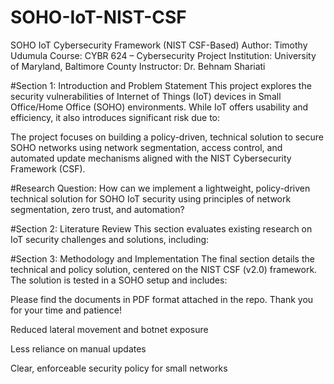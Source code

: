 # SOHO-IoT-NIST-CSF
SOHO IoT Cybersecurity Framework (NIST CSF-Based)
Author: Timothy Udumula
Course: CYBR 624 – Cybersecurity Project
Institution: University of Maryland, Baltimore County
Instructor: Dr. Behnam Shariati

#Section 1: Introduction and Problem Statement
This project explores the security vulnerabilities of Internet of Things (IoT) devices in Small Office/Home Office (SOHO) environments. While IoT offers usability and efficiency, it also introduces significant risk due to:

The project focuses on building a policy-driven, technical solution to secure SOHO networks using network segmentation, access control, and automated update mechanisms aligned with the NIST Cybersecurity Framework (CSF).

#Research Question:
How can we implement a lightweight, policy-driven technical solution for SOHO IoT security using principles of network segmentation, zero trust, and automation?

#Section 2: Literature Review
This section evaluates existing research on IoT security challenges and solutions, including:


#Section 3: Methodology and Implementation
The final section details the technical and policy solution, centered on the NIST CSF (v2.0) framework. The solution is tested in a SOHO setup and includes:

Please find the documents in PDF format attached in the repo. Thank you for your time and patience!

Reduced lateral movement and botnet exposure

Less reliance on manual updates

Clear, enforceable security policy for small networks

